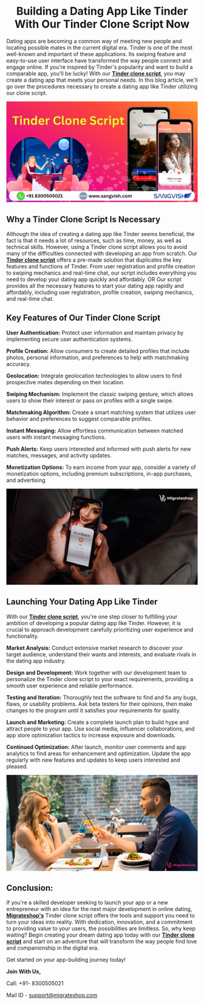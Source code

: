 <h1 align="center"> Building a Dating App Like Tinder With Our Tinder Clone Script Now</h1>

Dating apps are becoming a common way of meeting new people and locating possible mates in the current digital era. Tinder is one of the most well-known and important of these applications. Its swiping feature and easy-to-use user interface have transformed the way people connect and engage online. If you're inspired by Tinder's popularity and want to build a comparable app, you'll be lucky! With our **[Tinder clone script](https://migrateshop.com/tinder-clone-script/)**, you may create a dating app that meets your personal needs. In this blog article, we'll go over the procedures necessary to create a dating app like Tinder utilizing our clone script.

<div class="Box-sc-g0xbh4-0 iIZCet"><img alt=“tinderclone.png" src="https://github.com/migrateshop/tinder-clone/blob/main/images/tinder-clone-script-migrateshop.jpg" data-hpc="true" class="Box-sc-g0xbh4-0 kzRgrI"></div>

## Why a Tinder Clone Script Is Necessary

Although the idea of creating a dating app like Tinder seems beneficial, the fact is that it needs a lot of resources, such as time, money, as well as technical skills. However, using a Tinder clone script allows you to avoid many of the difficulties connected with developing an app from scratch.
Our **[Tinder clone script](https://migrateshop.com/tinder-clone-script/)** offers a pre-made solution that duplicates the key features and functions of Tinder. From user registration and profile creation to swiping mechanics and real-time chat, our script includes everything you need to develop your dating app quickly and affordably. OR Our script provides all the necessary features to start your dating app rapidly and affordably, including user registration, profile creation, swiping mechanics, and real-time chat.

## Key Features of Our Tinder Clone Script

**User Authentication:**
Protect user information and maintain privacy by implementing secure user authentication systems.

**Profile Creation:**
Allow consumers to create detailed profiles that include photos, personal information, and preferences to help with matchmaking accuracy.

**Geolocation:**
Integrate geolocation technologies to allow users to find prospective mates depending on their location.

**Swiping Mechanism:**
Implement the classic swiping gesture, which allows users to show their interest or pass on profiles with a single swipe.

**Matchmaking Algorithm:**
Create a smart matching system that utilizes user behavior and preferences to suggest comparable profiles.

**Instant Messaging:**
Allow effortless communication between matched users with instant messaging functions.

**Push Alerts:**
Keep users interested and informed with push alerts for new matches, messages, and activity updates.

**Monetization Options:**
To earn income from your app, consider a variety of monetization options, including premium subscriptions, in-app purchases, and advertising.


<div class="Box-sc-g0xbh4-0 iIZCet"><img alt=“tinderclone.png" src="https://github.com/migrateshop/tinder-clone/blob/main/images/tinder-clone-app.png" data-hpc="true" class="Box-sc-g0xbh4-0 kzRgrI"></div>


## Launching Your Dating App Like Tinder

With our **[Tinder clone script](https://migrateshop.com/tinder-clone-script/)**, you're one step closer to fulfilling your ambition of developing a popular dating app like Tinder. However, it is crucial to approach development carefully prioritizing user experience and functionality.

**Market Analysis:** Conduct extensive market research to discover your target audience, understand their wants and interests, and evaluate rivals in the dating app industry.

**Design and Development:** Work together with our development team to personalize the Tinder clone script to your exact requirements, providing a smooth user experience and reliable performance.

**Testing and Iteration:** Thoroughly test the software to find and fix any bugs, flaws, or usability problems. Ask beta testers for their opinions, then make changes to the program until it satisfies your requirements for quality.

**Launch and Marketing:** Create a complete launch plan to build hype and attract people to your app. Use social media, influencer collaborations, and app store optimization tactics to increase exposure and downloads.

**Continued Optimization:** After launch, monitor user comments and app analytics to find areas for enhancement and optimization. Update the app regularly with new features and updates to keep users interested and pleased.

<div class="Box-sc-g0xbh4-0 iIZCet"><img alt=“tinderclone.png" src="https://github.com/migrateshop/tinder-clone/blob/main/images/tinder-clone.png" data-hpc="true" class="Box-sc-g0xbh4-0 kzRgrI"></div>


## Conclusion:

If you're a skilled developer seeking to launch your app or a new entrepreneur with an idea for the next major development in online dating, **[Migrateshop's](https://migrateshop.com/)** Tinder clone script offers the tools and support you need to turn your ideas into reality. With dedication, innovation, and a commitment to providing value to your users, the possibilities are limitless. So, why keep waiting? Begin creating your dream dating app today with our **[Tinder clone script](https://migrateshop.com/tinder-clone-script/)** and start on an adventure that will transform the way people find love and companionship in the digital era.

Get started on your app-building journey today!

**Join With Us,**

Call: +91- 8300505021

Mail ID - [support@migrateshop.com](mailto:support@migrateshop.com)
